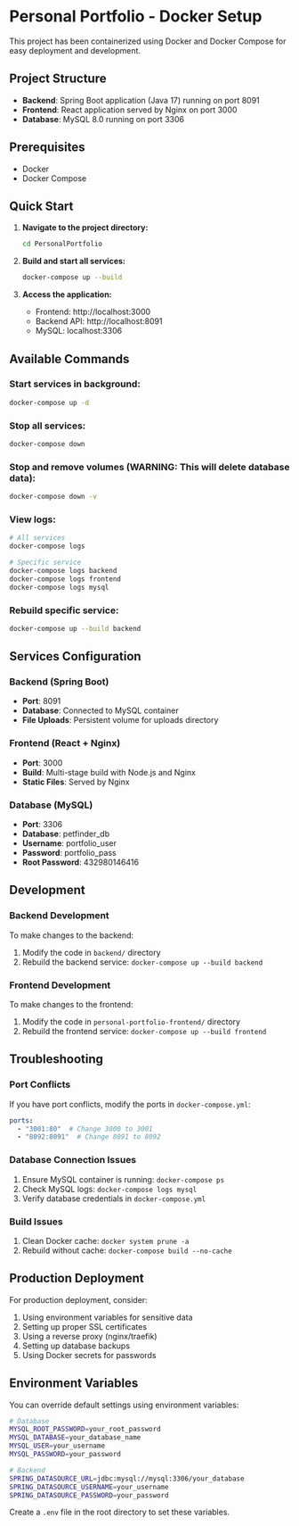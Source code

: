 # Personal Portfolio - Docker Setup

This project has been containerized using Docker and Docker Compose for easy deployment and development.

## Project Structure

- **Backend**: Spring Boot application (Java 17) running on port 8091
- **Frontend**: React application served by Nginx on port 3000
- **Database**: MySQL 8.0 running on port 3306

## Prerequisites

- Docker
- Docker Compose

## Quick Start

1. **Navigate to the project directory:**
   ```bash
   cd PersonalPortfolio
   ```

2. **Build and start all services:**
   ```bash
   docker-compose up --build
   ```

3. **Access the application:**
   - Frontend: http://localhost:3000
   - Backend API: http://localhost:8091
   - MySQL: localhost:3306

## Available Commands

### Start services in background:
```bash
docker-compose up -d
```

### Stop all services:
```bash
docker-compose down
```

### Stop and remove volumes (WARNING: This will delete database data):
```bash
docker-compose down -v
```

### View logs:
```bash
# All services
docker-compose logs

# Specific service
docker-compose logs backend
docker-compose logs frontend
docker-compose logs mysql
```

### Rebuild specific service:
```bash
docker-compose up --build backend
```

## Services Configuration

### Backend (Spring Boot)
- **Port**: 8091
- **Database**: Connected to MySQL container
- **File Uploads**: Persistent volume for uploads directory

### Frontend (React + Nginx)
- **Port**: 3000
- **Build**: Multi-stage build with Node.js and Nginx
- **Static Files**: Served by Nginx

### Database (MySQL)
- **Port**: 3306
- **Database**: petfinder_db
- **Username**: portfolio_user
- **Password**: portfolio_pass
- **Root Password**: 432980146416

## Development

### Backend Development
To make changes to the backend:
1. Modify the code in `backend/` directory
2. Rebuild the backend service: `docker-compose up --build backend`

### Frontend Development
To make changes to the frontend:
1. Modify the code in `personal-portfolio-frontend/` directory
2. Rebuild the frontend service: `docker-compose up --build frontend`

## Troubleshooting

### Port Conflicts
If you have port conflicts, modify the ports in `docker-compose.yml`:
```yaml
ports:
  - "3001:80"  # Change 3000 to 3001
  - "8092:8091"  # Change 8091 to 8092
```

### Database Connection Issues
1. Ensure MySQL container is running: `docker-compose ps`
2. Check MySQL logs: `docker-compose logs mysql`
3. Verify database credentials in `docker-compose.yml`

### Build Issues
1. Clean Docker cache: `docker system prune -a`
2. Rebuild without cache: `docker-compose build --no-cache`

## Production Deployment

For production deployment, consider:
1. Using environment variables for sensitive data
2. Setting up proper SSL certificates
3. Using a reverse proxy (nginx/traefik)
4. Setting up database backups
5. Using Docker secrets for passwords

## Environment Variables

You can override default settings using environment variables:

```bash
# Database
MYSQL_ROOT_PASSWORD=your_root_password
MYSQL_DATABASE=your_database_name
MYSQL_USER=your_username
MYSQL_PASSWORD=your_password

# Backend
SPRING_DATASOURCE_URL=jdbc:mysql://mysql:3306/your_database
SPRING_DATASOURCE_USERNAME=your_username
SPRING_DATASOURCE_PASSWORD=your_password
```

Create a `.env` file in the root directory to set these variables.




